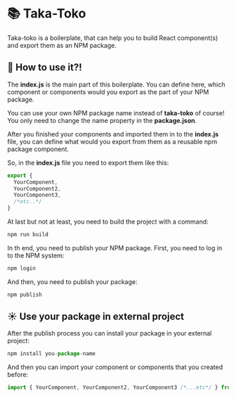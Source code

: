 # 📚 Taka-Toko
 Taka-toko is a boilerplate, that can help you to build React component(s) and export them as an NPM package.

## 📝 How to use it?!
The **index.js** is the main part of this boilerplate. You can define here, which component or components would you export as the part of your NPM package.

You can use your own NPM package name instead of **taka-toko** of course! You only need to change the name property in the **package.json**.

After you finished your components and imported them in to the **index.js** file, you can define what would you export from them as a reusable npm package component.

So, in the **index.js** file you need to export them like this:

````javascript
export {
  YourComponent,
  YourComponent2,
  YourComponent3,
  /*etc..*/
}
````
At last but not at least, you need to build the project with a command:

````javascript
npm run build
````

In th end, you need to publish your NPM package. First, you need to log in to the NPM system:

````javascript
npm login
````

And then, you need to publish your package:

````javascript
npm publish
````

## ☀️ Use your package in external project

After the publish process you can install your package in your external project:

````javascript
npm install you-package-name
````

And then you can import your component or components that you created before:

````javascript
import { YourComponent, YourComponent2, YourComponent3 /*...etc*/ } from 'your-package-name';
````
